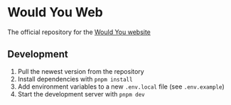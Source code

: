 # Would You Web

The official repository for the [Would You website](https://wouldyoubot.gg)

## Development

1. Pull the newest version from the repository
2. Install dependencies with `pnpm install`
3. Add environment variables to a new `.env.local` file (see `.env.example`)
4. Start the development server with `pnpm dev`
